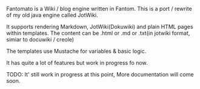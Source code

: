 Fantomato is a Wiki / blog engine written in Fantom.
This is a port / rewrite of my old java engine called JotWiki.

It supports rendering Markdown, JotWiki(Dokuwiki) and plain HTML pages within templates.
The content can be .html or .md or .txt(in jotwiki format, simiar to docuwiki / creole)

The templates use Mustache for variables & basic  logic.

It has quite a lot of features but work in progress fo now.

TODO:
It' still work in progress at this point, More documentation will come soon.



